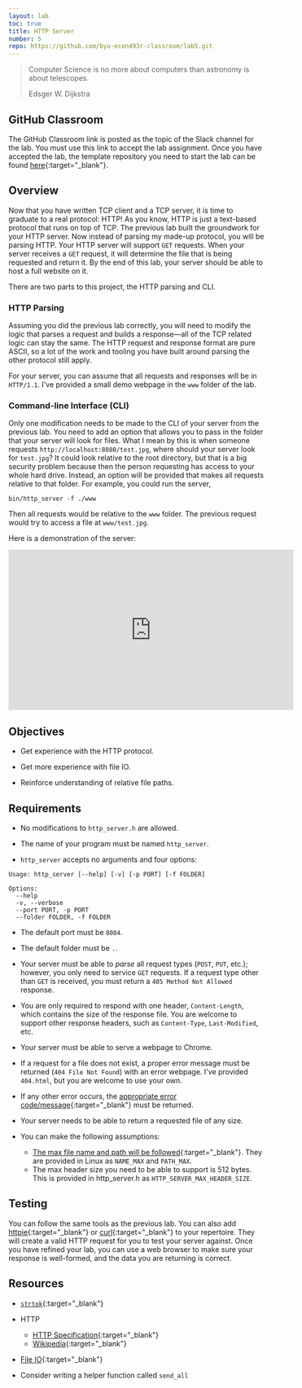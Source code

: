 ```yaml
---
layout: lab
toc: true
title: HTTP Server
number: 5
repo: https://github.com/byu-ecen493r-classroom/lab5.git
---
```


> Computer Science is no more about computers than astronomy is about telescopes.
> 
> Edsger W. Dijkstra

## GitHub Classroom

The GitHub Classroom link is posted as the topic of the Slack channel for the lab. You must use this link to accept the lab assignment. Once you have accepted the lab, the template repository you need to start the lab can be found [here](https://github.com/byu-ecen493r-classroom/lab5.git){:target="_blank"}.

## Overview

Now that you have written TCP client and a TCP server, it is time to graduate to a real protocol: HTTP! As you know, HTTP is just a text-based protocol that runs on top of TCP. The previous lab built the groundwork for your HTTP server. Now instead of parsing my made-up protocol, you will be parsing HTTP. Your HTTP server will support `GET` requests. When your server receives a `GET` request, it will determine the file that is being requested and return it. By the end of this lab, your server should be able to host a full website on it.

There are two parts to this project, the HTTP parsing and CLI.

### HTTP Parsing
Assuming you did the previous lab correctly, you will need to modify the logic that parses a request and builds a response—all of the TCP related logic can stay the same. The HTTP request and response format are pure ASCII, so a lot of the work and tooling you have built around parsing the other protocol still apply.

For your server, you can assume that all requests and responses will be in `HTTP/1.1`. I've provided a small demo webpage in the `www` folder of the lab.

### Command-line Interface (CLI)

Only one modification needs to be made to the CLI of your server from the previous lab. You need to add an option that allows you to pass in the folder that your server will look for files. What I mean by this is when someone requests `http://localhost:8080/test.jpg`, where should your server look for `test.jpg`? It could look relative to the root directory, but that is a big security problem because then the person requesting has access to your whole hard drive. Instead, an option will be provided that makes all requests relative to that folder. For example, you could run the server,

```
bin/http_server -f ./www
```

Then all requests would be relative to the `www` folder. The previous request would try to access a file at `www/test.jpg`.

Here is a demonstration of the server:

<iframe width="560" height="315" src="https://www.youtube-nocookie.com/embed/kO3OcsUKtgQ" frameborder="0" allow="accelerometer; autoplay; encrypted-media; gyroscope; picture-in-picture" allowfullscreen></iframe>


## Objectives

- Get experience with the HTTP protocol.

- Get more experience with file IO.

- Reinforce understanding of relative file paths.


## Requirements

- No modifications to `http_server.h` are allowed.

- The name of your program must be named `http_server`.

- `http_server` accepts no arguments and four options:

```
Usage: http_server [--help] [-v] [-p PORT] [-f FOLDER]

Options:
  --help
  -v, --verbose
  --port PORT, -p PORT
  --folder FOLDER, -f FOLDER
```

- The default port must be `8084`.

- The default folder must be `.`.

- Your server must be able to *parse* all request types (`POST`, `PUT`, etc.); however, you only need to service `GET` requests. If a request type other than `GET` is received, you must return a `405 Method Not Allowed` response. 

- You are only required to respond with one header, `Content-Length`, which contains the size of the response file. You are welcome to support other response headers, such as `Content-Type`, `Last-Modified`, etc.

- Your server must be able to serve a webpage to Chrome.

- If a request for a file does not exist, a proper error message must be returned (`404 File Not Found`) with an error webpage. I've provided `404.html`, but you are welcome to use your own.

- If any other error occurs, the [appropriate error code/message](https://www.w3.org/Protocols/rfc2616/rfc2616-sec10.html){:target="_blank"} must be returned.

- Your server needs to be able to return a requested file of any size.

- You can make the following assumptions:
  - [The max file name and path will be followed](https://serverfault.com/a/306726){:target="_blank"}. They are provided in Linux as `NAME_MAX` and `PATH_MAX`.
  - The max header size you need to be able to support is 512 bytes. This is provided in http_server.h as `HTTP_SERVER_MAX_HEADER_SIZE`.



## Testing

You can follow the same tools as the previous lab. You can also add [httpie](https://httpie.org){:target="_blank"} or [curl](https://curl.haxx.se){:target="_blank"} to your repertoire. They will create a valid HTTP request for you to test your server against. Once you have refined your lab, you can use a web browser to make sure your response is well-formed, and the data you are returning is correct.


## Resources

- [`strtok`](https://linux.die.net/man/3/strtok){:target="_blank"}

- HTTP
  - [HTTP Specification](https://tools.ietf.org/html/rfc7230){:target="_blank"}
  - [Wikipedia](https://en.wikipedia.org/wiki/Hypertext_Transfer_Protocol#Message_format){:target="_blank"}

- [File IO](https://man7.org/linux/man-pages/man3/fopen.3.html){:target="_blank"}

- Consider writing a helper function called `send_all`